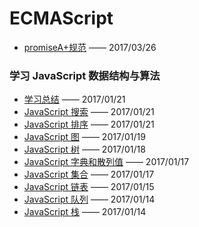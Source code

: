 # ECMAScript

- [promiseA+规范](/ECMAScript/11-promiseA+规范.md) —— 2017/03/26

### 学习 JavaScript 数据结构与算法

- [学习总结](/ECMAScript/10-学习总结.md) —— 2017/01/21
- [JavaScript 搜索](/ECMAScript/09-JavaScript搜索.md) —— 2017/01/21
- [JavaScript 排序](/ECMAScript/08-JavaScript排序.md) —— 2017/01/21
- [JavaScript 图](/ECMAScript/07-JavaScript图.md) —— 2017/01/19
- [JavaScript 树](/ECMAScript/06-JavaScript树.md) —— 2017/01/18
- [JavaScript 字典和散列值](/ECMAScript/05-JavaScript字典和散列值.md) —— 2017/01/17
- [JavaScript 集合](/ECMAScript/04-JavaScript集合.md) —— 2017/01/17
- [JavaScript 链表](/ECMAScript/03-JavaScript链表.md) —— 2017/01/15
- [JavaScript 队列](/ECMAScript/02-JavaScript队列.md) —— 2017/01/14
- [JavaScript 栈](/ECMAScript/01-JavaScript栈.md) —— 2017/01/14
